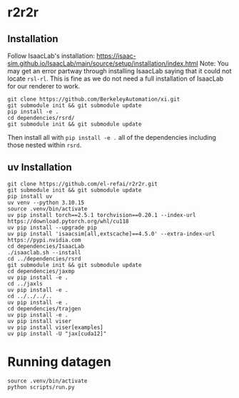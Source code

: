 # r2r2r

## Installation
Follow IsaacLab's installation: https://isaac-sim.github.io/IsaacLab/main/source/setup/installation/index.html
Note: You may get an error partway through installing IsaacLab saying that it could not locate `rsl-rl`. This is fine as we do not need a full installation of IsaacLab for our renderer to work.
```
git clone https://github.com/BerkeleyAutomation/xi.git
git submodule init && git submodule update
pip install -e .
cd dependencies/rsrd/
git submodule init && git submodule update
```
Then install all with `pip install -e .` all of the dependencies including those nested within `rsrd`.


## uv Installation
```
git clone https://github.com/el-refai/r2r2r.git
git submodule init && git submodule update
pip install uv
uv venv --python 3.10.15
source .venv/bin/activate
uv pip install torch==2.5.1 torchvision==0.20.1 --index-url https://download.pytorch.org/whl/cu118
uv pip install --upgrade pip
uv pip install 'isaacsim[all,extscache]==4.5.0' --extra-index-url https://pypi.nvidia.com
cd dependencies/IsaacLab
./isaaclab.sh --install
cd ../dependencies/rsrd
git submodule init && git submodule update
cd dependencies/jaxmp
uv pip install -e .
cd ../jaxls
uv pip install -e .
cd ../../../..
uv pip install -e .
cd dependencies/trajgen
uv pip install -e .
uv pip install viser
uv pip install viser[examples]
uv pip install -U "jax[cuda12]"
```

# Running datagen
```
source .venv/bin/activate
python scripts/run.py
```
